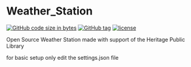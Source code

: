 # Weather_Station 


[![GitHub code size in bytes](https://img.shields.io/github/languages/code-size/ATech1/Weather_Station.svg?style=flat-square)](https://github.com/Atech1/Weather_Station)
[![GitHub tag](https://img.shields.io/github/tag/Atech1/Weather_Station.svg?style=flat-square)](https://github.com/Atech1/Weather_Station/tags/) 
[![license](https://img.shields.io/github/license/ATech1/Weather_Station.svg?style=flat-square)](https://github.com/ATech1/Weather_Station/master/LICENSE)



Open Source Weather Station made with support of the Heritage Public Library

for basic setup only edit the settings.json file
